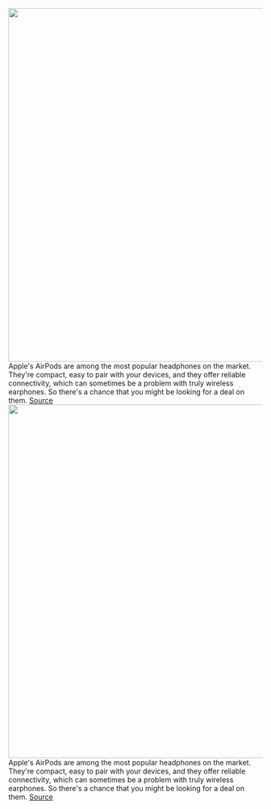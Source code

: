 <img src='https://cdn.vox-cdn.com/thumbor/LmLuCdznDNHUwd2GEBbdSfamXy8=/0x0:2040x1360/1200x800/filters:focal(857x517:1183x843)/cdn.vox-cdn.com/uploads/chorus_image/image/67012059/cwelch_191031_3763_0002.0.jpg' width='700px' /><br/>
Apple's AirPods are among the most popular headphones on the market. They're compact, easy to pair with your devices, and they offer reliable connectivity, which can sometimes be a problem with truly wireless earphones. So there's a chance that you might be looking for a deal on them.
<a href='https://www.theverge.com/21302051/best-apple-airpods-deals'> Source <a/><img src='https://cdn.vox-cdn.com/thumbor/LmLuCdznDNHUwd2GEBbdSfamXy8=/0x0:2040x1360/1200x800/filters:focal(857x517:1183x843)/cdn.vox-cdn.com/uploads/chorus_image/image/67012059/cwelch_191031_3763_0002.0.jpg' width='700px' /><br/>
Apple's AirPods are among the most popular headphones on the market. They're compact, easy to pair with your devices, and they offer reliable connectivity, which can sometimes be a problem with truly wireless earphones. So there's a chance that you might be looking for a deal on them.
<a href='https://www.theverge.com/21302051/best-apple-airpods-deals'> Source <a/>